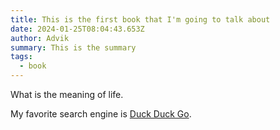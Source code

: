 ```yaml
---
title: This is the first book that I'm going to talk about
date: 2024-01-25T08:04:43.653Z
author: Advik
summary: This is the summary
tags:
  - book
---
```

What is the meaning of life.

My favorite search engine is [Duck Duck Go](https://duckduckgo.com "The best search engine for privacy").
